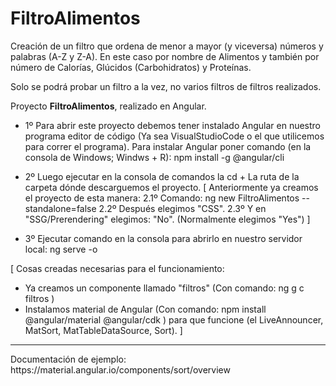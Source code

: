 # FiltroAlimentos
 Creación de un filtro que ordena de menor a mayor (y viceversa) números y palabras (A-Z y Z-A). En este caso por nombre de Alimentos y también por número de Calorías, Glúcidos (Carbohidratos) y Proteínas.

Solo se podrá probar un filtro a la vez, no varios filtros de filtros realizados.

Proyecto **FiltroAlimentos**, realizado en Angular.

- 1º Para abrir este proyecto debemos tener instalado Angular en nuestro programa editor de código (Ya sea VisualStudioCode o el que utilicemos para correr el programa).
Para instalar Angular poner comando (en la consola de Windows; Windws + R): npm install -g @angular/cli

- 2º Luego ejecutar en la consola de comandos la cd + La ruta de la carpeta dónde descarguemos el proyecto. 
[ Anteriormente ya creamos el proyecto de esta manera: 
2.1º Comando: ng new FiltroAlimentos --standalone=false
2.2º Después elegimos "CSS".
2.3º Y en "SSG/Prerendering" elegimos: "No". (Normalmente elegimos "Yes")
]

- 3º Ejecutar comando en la consola para abrirlo en nuestro servidor local: ng serve -o

[ Cosas creadas necesarias para el funcionamiento: 
- Ya creamos un componente llamado "filtros" (Con comando: ng g c filtros )
- Instalamos material de Angular (Con comando: npm install @angular/material @angular/cdk ) para que funcione (el LiveAnnouncer, MatSort, MatTableDataSource, Sort).
]

<hr>
Documentación de ejemplo:
https://material.angular.io/components/sort/overview